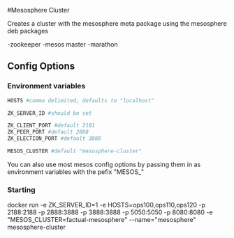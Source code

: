 #Mesosphere Cluster

Creates a cluster with the mesosphere meta package using the mesosphere deb packages

-zookeeper
-mesos master
-marathon

## Config Options

### Environment variables

```bash
HOSTS #comma delimited, defaults to "localhost"

ZK_SERVER_ID #should be set

ZK_CLIENT_PORT #default 2181
ZK_PEER_PORT #default 2888
ZK_ELECTION_PORT #default 3888

MESOS_CLUSTER #default "mesosphere-cluster"

```

You can also use most mesos config options by passing them in as environment variables with the pefix "MESOS_"


### Starting

docker run -e ZK_SERVER_ID=1 -e HOSTS=ops100,ops110,ops120 -p 2188:2188 -p 2888:3888 -p 3888:3888 -p 5050:5050 -p 8080:8080 -e "MESOS_CLUSTER=factual-mesosphere" --name="mesosphere" mesosphere-cluster

